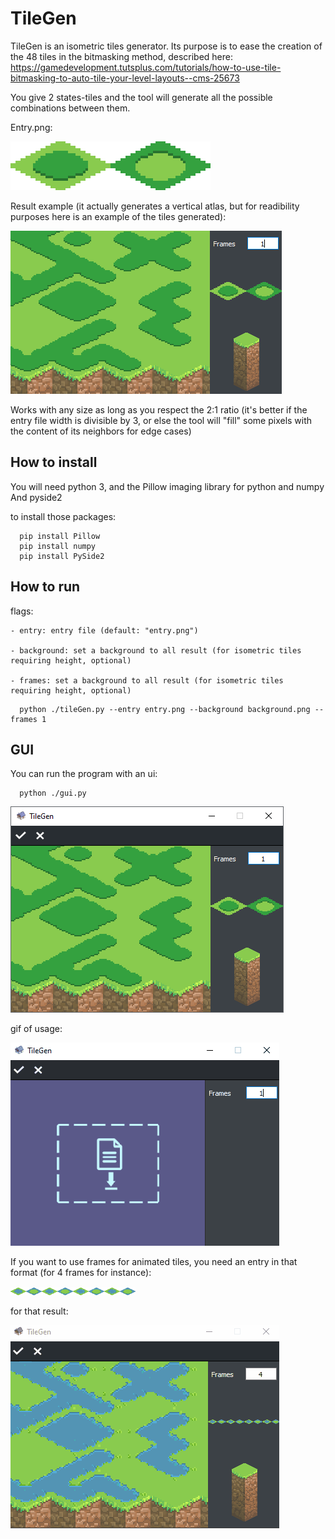 # TileGen

TileGen is an isometric tiles generator. Its purpose is to ease the creation of the 48 tiles in the bitmasking method, described here:
https://gamedevelopment.tutsplus.com/tutorials/how-to-use-tile-bitmasking-to-auto-tile-your-level-layouts--cms-25673

You give 2 states-tiles and the tool will generate all the possible combinations between them.

Entry.png:

<img src="https://github.com/jrouillard/TileGen/blob/master/doc/entry_example.png?raw=true">


Result example (it actually generates a vertical atlas, but for readibility purposes here is an example of the tiles generated):

<img src="https://github.com/jrouillard/TileGen/blob/master/doc/example_result.png?raw=true">

Works with any size as long as you respect the 2:1 ratio 
(it's better if the entry file width is divisible by 3, or else the tool will "fill" some pixels with the content of its neighbors for edge cases)


## How to install

You will need python 3, and the Pillow imaging library for python and numpy
And pyside2 

to install those packages:

```
  pip install Pillow
  pip install numpy
  pip install PySide2
```

## How to run
  
  flags:
  
    - entry: entry file (default: "entry.png") 
    
    - background: set a background to all result (for isometric tiles requiring height, optional)
    
    - frames: set a background to all result (for isometric tiles requiring height, optional)

```
  python ./tileGen.py --entry entry.png --background background.png --frames 1
```

## GUI


You can run the program with an ui:

```
  python ./gui.py
```

<img src="https://github.com/jrouillard/TileGen/blob/master/doc/example.png?raw=true">

gif of usage:

<img src="https://github.com/jrouillard/TileGen/blob/master/doc/tuto.gif?raw=true">

If you want to use frames for animated tiles, you need an entry in that format (for 4 frames for instance):

<img src="https://github.com/jrouillard/TileGen/blob/master/doc/frames.png?raw=true" width=200>

for that result:

<img src="https://github.com/jrouillard/TileGen/blob/master/doc/frames_animated.gif?raw=true">
